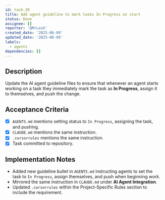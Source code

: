 ```yaml
---
id: task-20
title: Add agent guideline to mark tasks In Progress on start
status: Done
assignee: []
reporter: '@MrLesk'
created_date: '2025-06-09'
updated_date: '2025-06-09'
labels:
  - agents
dependencies: []
---
```


## Description

Update the AI agent guideline files to ensure that whenever an agent starts working on a task they immediately mark the task as **In Progress**, assign it to themselves, and push the change.

## Acceptance Criteria

- [x] `AGENTS.md` mentions setting status to `In Progress`, assigning the task, and pushing.
- [x] `CLAUDE.md` mentions the same instruction.
- [x] `.cursorrules` mentions the same instruction.
- [x] Task committed to repository.

## Implementation Notes
- Added new guideline bullet in `AGENTS.md` instructing agents to set the task to `In Progress`, assign themselves, and push when beginning work.
- Mirrored the same instruction in `CLAUDE.md` under **AI Agent Integration**.
- Updated `.cursorrules` within the Project-Specific Rules section to include the requirement.
